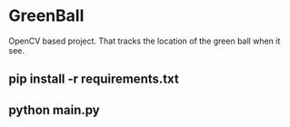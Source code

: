 # GreenBall

OpenCV based project. That tracks the location of the green ball when it see.

## pip install -r requirements.txt

## python main.py
